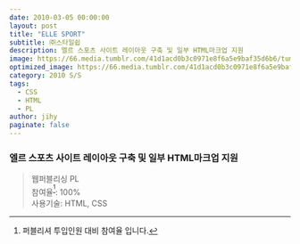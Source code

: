 ```yaml
---
date: 2010-03-05 00:00:00
layout: post
title: "ELLE SPORT"
subtitle: ㈜스타일쉽
description: 엘르 스포츠 사이트 레이아웃 구축 및 일부 HTML마크업 지원
image: https://66.media.tumblr.com/41d1acd0b3c0971e8f6a5e9baf35d6b6/tumblr_p4av92bCCP1x3wc1uo1_r1_1280.png
optimized_image: https://66.media.tumblr.com/41d1acd0b3c0971e8f6a5e9baf35d6b6/tumblr_p4av92bCCP1x3wc1uo1_r1_1280.png
category: 2010 S/S
tags:
  - CSS
  - HTML
  - PL
author: jihy
paginate: false
---
```


### 엘르 스포츠 사이트 레이아웃 구축 및 일부 HTML마크업 지원

> 웹퍼블리싱 PL <br> 
참여율<sup>[^1]</sup>: 100% <br> 
사용기술: HTML, CSS

[^1]: 퍼블리셔 투입인원 대비 참여율 입니다.